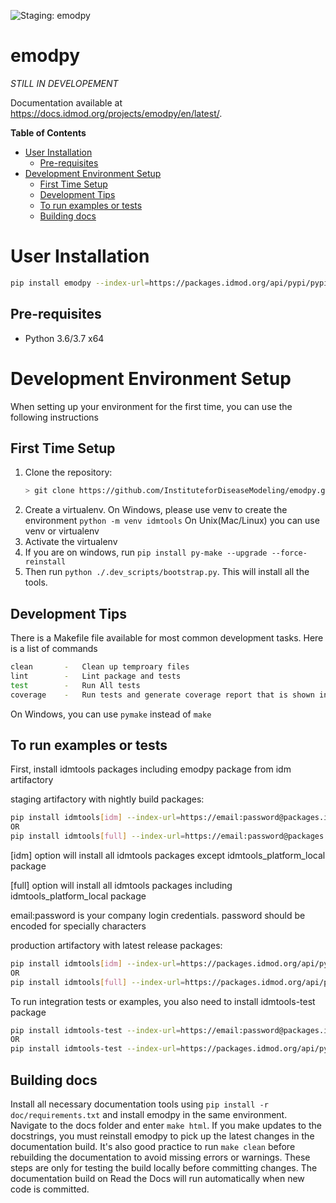 ![Staging: emodpy](https://github.com/InstituteforDiseaseModeling/emodpy-idmtools/workflows/Staging:%20emodpy/badge.svg)

# emodpy

*STILL IN DEVELOPEMENT*

Documentation available at https://docs.idmod.org/projects/emodpy/en/latest/.

<!-- START doctoc generated TOC please keep comment here to allow auto update -->
<!-- DON'T EDIT THIS SECTION, INSTEAD RE-RUN doctoc TO UPDATE -->
**Table of Contents**

- [User Installation](#user-installation)
  - [Pre-requisites](#pre-requisites)
- [Development Environment Setup](#development-environment-setup)
  - [First Time Setup](#first-time-setup)
  - [Development Tips](#development-tips)
  - [To run examples or tests](#to-run-examples-or-tests)
  - [Building docs](#building-docs)

<!-- END doctoc generated TOC please keep comment here to allow auto update -->


# User Installation

```bash
pip install emodpy --index-url=https://packages.idmod.org/api/pypi/pypi-production/simple
```

## Pre-requisites
- Python 3.6/3.7 x64


# Development Environment Setup

When setting up your environment for the first time, you can use the following instructions

## First Time Setup
1) Clone the repository:
   ```bash
   > git clone https://github.com/InstituteforDiseaseModeling/emodpy.git
   ```
2) Create a virtualenv. On Windows, please use venv to create the environment
   `python -m venv idmtools`
   On Unix(Mac/Linux) you can use venv or virtualenv
3) Activate the virtualenv
4) If you are on windows, run `pip install py-make --upgrade --force-reinstall`
5) Then run `python ./.dev_scripts/bootstrap.py`. This will install all the tools. 

## Development Tips

There is a Makefile file available for most common development tasks. Here is a list of commands
```bash
clean       -   Clean up temproary files
lint        -   Lint package and tests
test        -   Run All tests
coverage    -   Run tests and generate coverage report that is shown in browser
```
On Windows, you can use `pymake` instead of `make`

## To run examples or tests

First, install idmtools packages including emodpy package from idm artifactory

staging artifactory with nightly build packages:
```bash
pip install idmtools[idm] --index-url=https://email:password@packages.idmod.org/api/pypi/pypi-staging/simple
OR
pip install idmtools[full] --index-url=https://email:password@packages.idmod.org/api/pypi/pypi-staging/simple
```
[idm] option will install all idmtools packages except idmtools_platform_local package

[full] option will install all idmtools packages including idmtools_platform_local package

email:password is your company login credentials. password should be encoded for specially characters

production artifactory with latest release packages:
```bash
pip install idmtools[idm] --index-url=https://packages.idmod.org/api/pypi/pypi-production/simple
OR
pip install idmtools[full] --index-url=https://packages.idmod.org/api/pypi/pypi-production/simple
```
To run integration tests or examples, you also need to install idmtools-test package
```bash
pip install idmtools-test --index-url=https://email:password@packages.idmod.org/api/pypi/pypi-staging/simple
OR
pip install idmtools-test --index-url=https://packages.idmod.org/api/pypi/pypi-production/simple
```

## Building docs

Install all necessary documentation tools using ``pip install -r doc/requirements.txt`` and install emodpy in the same environment. Navigate to the docs folder and enter ``make html``. If you make updates to the docstrings, you must reinstall emodpy to pick up the latest changes in the documentation build. It's also good practice to run ``make clean`` before rebuilding the documentation to avoid missing errors or warnings. These steps are only for testing the build locally before committing changes. The documentation build on Read the Docs will run automatically when new code is committed. 
